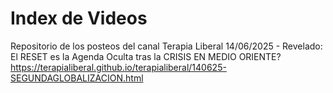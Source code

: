 # Index de Videos
Repositorio de los posteos del canal Terapia Liberal 
14/06/2025 - Revelado: El RESET es la Agenda Oculta tras la CRISIS EN MEDIO ORIENTE? https://terapialiberal.github.io/terapialiberal/140625-SEGUNDAGLOBALIZACION.html
